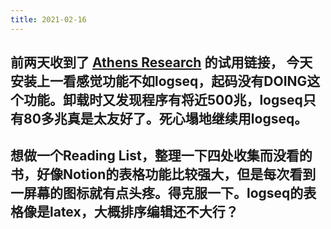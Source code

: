 ```yaml
---
title: 2021-02-16
---
```


## 前两天收到了 [Athens Research](https://github.com/athensresearch) 的试用链接， 今天安装上一看感觉功能不如logseq，起码没有DOING这个功能。卸载时又发现程序有将近500兆，logseq只有80多兆真是太友好了。死心塌地继续用logseq。
## 想做一个Reading List，整理一下四处收集而没看的书，好像Notion的表格功能比较强大，但是每次看到一屏幕的图标就有点头疼。得克服一下。logseq的表格像是latex，大概排序编辑还不大行？
##
